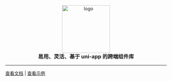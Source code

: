 
<div align="center">
  <img alt="logo" src="https://mike-1255355338.cos.ap-guangzhou.myqcloud.com/press%2Fimg%2Fpress-ui-avatar-transparent.png" width="150" style="margin-bottom: -25px;">
</div>
<h3 align="center">易用、灵活、基于 uni-app 的跨端组件库</h3>

---

[查看文档](https://novlan1.github.io/press-ui/) | [查看示例](https://novlan1.github.io/press-ui-demo-vue2/)
